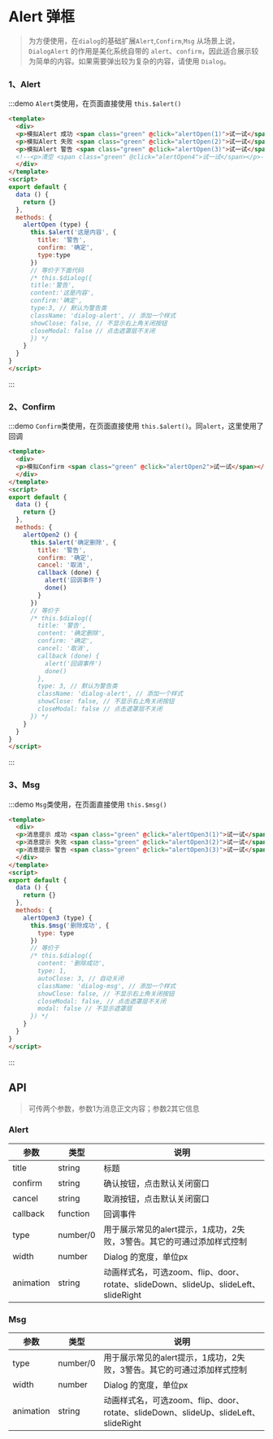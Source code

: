<!-- Created by 337547038 on 2018/10/23 0023. -->
<script>
export default {
  data () {
    return {}
  },
  methods: {
    alertOpen (type) {
      this.$alert('这是内容', {
        title: '警告',
        confirm: '确定',
        type: type
      })
      // 等价于下面代码
      /* this.$dialog({
      title:'警告',
      content:'这是内容',
      confirm:'确定',
      type:3, // 默认为警告类
      className: 'dialog-alert', // 添加一个样式
      showClose: false, // 不显示右上角关闭按钮
      closeModal: false // 点击遮罩层不关闭
      }) */
    },
    alertOpen2 () {
      this.$alert('确定删除', {
        title: '警告',
        confirm: '确定',
        cancel: '取消',
        callback (done) {
          alert('回调事件')
          done()
        }
      })
      // 等价于
      /* this.$dialog({
        title: '警告',
        content: '确定删除',
        confirm: '确定',
        cancel: '取消',
        callback (done) {
          alert('回调事件')
          done()
        },
        type: 3, // 默认为警告类
        className: 'dialog-alert', // 添加一个样式
        showClose: false, // 不显示右上角关闭按钮
        closeModal: false // 点击遮罩层不关闭
      }) */
    },
    alertOpen3 (type) {
      this.$msg('删除成功/失败/警告提示', {
        type: type,
        animation:'slideDown'
      })
      // 等价于
      /* this.$dialog({
        content: '删除成功',
        type: 1,
        autoClose: 3, // 自动关闭
        className: 'dialog-msg', // 添加一个样式
        showClose: false, // 不显示右上角关闭按钮
        closeModal: false, // 点击遮罩层不关闭
        modal: false // 不显示遮罩层
      }) */
    },
    alertOpen4(){
    this.$dialogClear()
    }
  }
}
</script>
# Alert 弹框
> 为方便使用，在`dialog`的基础扩展`Alert`,`Confirm`,`Msg`
>从场景上说，`DialogAlert` 的作用是美化系统自带的 `alert`、`confirm`，因此适合展示较为简单的内容。如果需要弹出较为复杂的内容，请使用 `Dialog`。

### 1、Alert
:::demo `Alert`类使用，在页面直接使用 `this.$alert()`
```html
<template>
  <div>
  <p>模拟Alert 成功 <span class="green" @click="alertOpen(1)">试一试</span></p>
  <p>模拟Alert 失败 <span class="green" @click="alertOpen(2)">试一试</span></p>
  <p>模拟Alert 警告 <span class="green" @click="alertOpen(3)">试一试</span></p>
  <!--<p>清空 <span class="green" @click="alertOpen4">试一试</span></p>-->
  </div>
</template>
<script>
export default {
  data () {
    return {}
  },
  methods: {
    alertOpen (type) {
      this.$alert('这是内容', {
        title: '警告',
        confirm: '确定',
        type:type
      })
      // 等价于下面代码
      /* this.$dialog({
      title:'警告',
      content:'这是内容',
      confirm:'确定',
      type:3, // 默认为警告类
      className: 'dialog-alert', // 添加一个样式
      showClose: false, // 不显示右上角关闭按钮
      closeModal: false // 点击遮罩层不关闭
      }) */
    }
  }
}
</script>

```
:::

### 2、Confirm
:::demo `Confirm`类使用，在页面直接使用 `this.$alert()`。同`alert`，这里使用了回调
```html
<template>
  <div>
  <p>模拟Confirm <span class="green" @click="alertOpen2">试一试</span></p>
  </div>
</template>
<script>
export default {
  data () {
    return {}
  },
  methods: {
    alertOpen2 () {
      this.$alert('确定删除', {
        title: '警告',
        confirm: '确定',
        cancel: '取消',
        callback (done) {
          alert('回调事件')
          done()
        }
      })
      // 等价于
      /* this.$dialog({
        title: '警告',
        content: '确定删除',
        confirm: '确定',
        cancel: '取消',
        callback (done) {
          alert('回调事件')
          done()
        },
        type: 3, // 默认为警告类
        className: 'dialog-alert', // 添加一个样式
        showClose: false, // 不显示右上角关闭按钮
        closeModal: false // 点击遮罩层不关闭
      }) */
    }
  }
}
</script>

```
:::

### 3、Msg
:::demo `Msg`类使用，在页面直接使用 `this.$msg()`
```html
<template>
  <div>
  <p>消息提示 成功 <span class="green" @click="alertOpen3(1)">试一试</span></p>
  <p>消息提示 失败 <span class="green" @click="alertOpen3(2)">试一试</span></p>
  <p>消息提示 警告 <span class="green" @click="alertOpen3(3)">试一试</span></p>
  </div>
</template>
<script>
export default {
  data () {
    return {}
  },
  methods: {
    alertOpen3 (type) {
      this.$msg('删除成功', {
        type: type
      })
      // 等价于
      /* this.$dialog({
        content: '删除成功',
        type: 1,
        autoClose: 3, // 自动关闭
        className: 'dialog-msg', // 添加一个样式
        showClose: false, // 不显示右上角关闭按钮
        closeModal: false, // 点击遮罩层不关闭
        modal: false // 不显示遮罩层
      }) */
    }
  }
}
</script>

```
:::


## API
> 可传两个参数，参数1为消息正文内容；参数2其它信息
### Alert
|参数|类型|说明|
|-|-|-|
|title          | string         |标题|
|confirm        | string         |确认按钮，点击默认关闭窗口|
|cancel         | string         |取消按钮，点击默认关闭窗口|
|callback       |function        |回调事件| 
|type           | number/0       |用于展示常见的alert提示，1成功，2失败，3警告。其它的可通过添加样式控制|
|width          | number         |Dialog 的宽度，单位px|
|animation      | string         |动画样式名，可选zoom、flip、door、rotate、slideDown、slideUp、slideLeft、slideRight|


### Msg
|参数|类型|说明|
|-|-|-|
|type           | number/0       |用于展示常见的alert提示，1成功，2失败，3警告。其它的可通过添加样式控制|
|width          | number         |Dialog 的宽度，单位px|
|animation      | string         |动画样式名，可选zoom、flip、door、rotate、slideDown、slideUp、slideLeft、slideRight|


